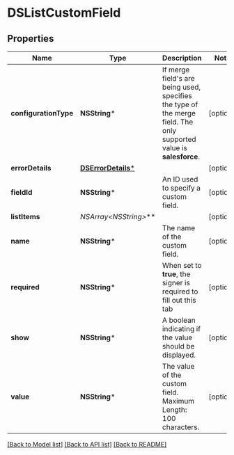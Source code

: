 # DSListCustomField

## Properties
Name | Type | Description | Notes
------------ | ------------- | ------------- | -------------
**configurationType** | **NSString*** | If merge field&#39;s are being used, specifies the type of the merge field. The only  supported value is **salesforce**. | [optional] 
**errorDetails** | [**DSErrorDetails***](DSErrorDetails.md) |  | [optional] 
**fieldId** | **NSString*** | An ID used to specify a custom field. | [optional] 
**listItems** | **NSArray&lt;NSString*&gt;*** |  | [optional] 
**name** | **NSString*** | The name of the custom field. | [optional] 
**required** | **NSString*** | When set to **true**, the signer is required to fill out this tab | [optional] 
**show** | **NSString*** | A boolean indicating if the value should be displayed. | [optional] 
**value** | **NSString*** | The value of the custom field.  Maximum Length: 100 characters. | [optional] 

[[Back to Model list]](../README.md#documentation-for-models) [[Back to API list]](../README.md#documentation-for-api-endpoints) [[Back to README]](../README.md)


